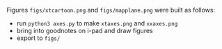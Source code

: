 Figures `figs/xtcartoon.png` and `figs/mapplane.png` were built as follows:

* run `python3 axes.py` to make `xtaxes.png` and `xxaxes.png`
* bring into goodnotes on i-pad and draw figures
* export to `figs/`

